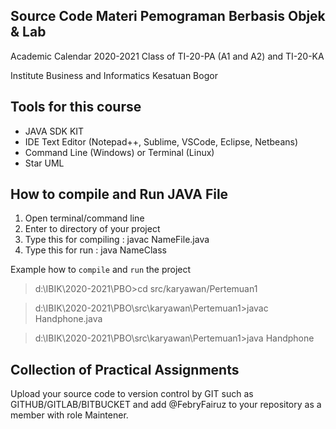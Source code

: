 ## Source Code Materi Pemograman Berbasis Objek & Lab

Academic Calendar 2020-2021 
Class of TI-20-PA (A1 and A2) and TI-20-KA

Institute Business and Informatics Kesatuan Bogor

## Tools for this course

- JAVA SDK KIT
- IDE Text Editor (Notepad++, Sublime, VSCode, Eclipse, Netbeans)
- Command Line (Windows) or Terminal (Linux)
- Star UML

## How to compile and Run JAVA File

1. Open terminal/command line
2. Enter to directory of your project
3. Type this for compiling : javac NameFile.java
4. Type this for run : java NameClass 

Example how to `compile` and `run` the project

> d:\IBIK\2020-2021\PBO>cd src/karyawan/Pertemuan1

> d:\IBIK\2020-2021\PBO\src\karyawan\Pertemuan1>javac Handphone.java

> d:\IBIK\2020-2021\PBO\src\karyawan\Pertemuan1>java Handphone


## Collection of Practical Assignments

Upload your source code to version control by GIT such as GITHUB/GITLAB/BITBUCKET and add @FebryFairuz to your repository as a member with role Maintener.
